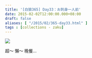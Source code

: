 ```yaml
---
title: '[白狼365] Day33：お刺身一人前'
date: 2015-02-02T12:00:00.000+08:00
draft: false
aliases: [ "/2015/02/365-day33.html" ]
tags : [collections - zaku]
---
```


![](/images/zaku033.jpg)

超～ 懶～ 晚餐...
